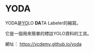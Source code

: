 # YODA

YODA是<ins>YO</ins>LO **DA**TA Labeler的縮寫。

它是一個用來簡單的標註YOLO資料的工具。

網址： https://vcdemy.github.io/yoda
